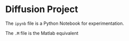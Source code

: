 # Diffusion Project

The `ipynb` file is a Python Notebook for experimentation.

The `.M` file is the Matlab equivalent
